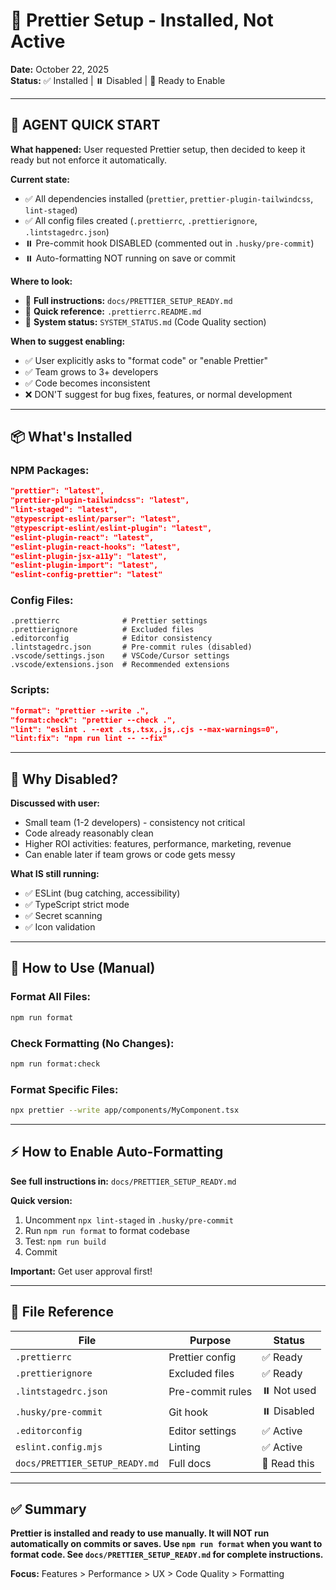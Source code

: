 # 🎨 Prettier Setup - Installed, Not Active

**Date:** October 22, 2025  
**Status:** ✅ Installed | ⏸️ Disabled | 🔧 Ready to Enable

---

## 🤖 AGENT QUICK START

**What happened:** User requested Prettier setup, then decided to keep it ready but not enforce it automatically.

**Current state:**
- ✅ All dependencies installed (`prettier`, `prettier-plugin-tailwindcss`, `lint-staged`)
- ✅ All config files created (`.prettierrc`, `.prettierignore`, `.lintstagedrc.json`)
- ⏸️ Pre-commit hook DISABLED (commented out in `.husky/pre-commit`)
- ⏸️ Auto-formatting NOT running on save or commit

**Where to look:**
- 📖 **Full instructions:** `docs/PRETTIER_SETUP_READY.md`
- 📖 **Quick reference:** `.prettierrc.README.md`
- 📖 **System status:** `SYSTEM_STATUS.md` (Code Quality section)

**When to suggest enabling:**
- ✅ User explicitly asks to "format code" or "enable Prettier"
- ✅ Team grows to 3+ developers
- ✅ Code becomes inconsistent
- ❌ DON'T suggest for bug fixes, features, or normal development

---

## 📦 What's Installed

### **NPM Packages:**
```json
"prettier": "latest",
"prettier-plugin-tailwindcss": "latest",
"lint-staged": "latest",
"@typescript-eslint/parser": "latest",
"@typescript-eslint/eslint-plugin": "latest",
"eslint-plugin-react": "latest",
"eslint-plugin-react-hooks": "latest",
"eslint-plugin-jsx-a11y": "latest",
"eslint-plugin-import": "latest",
"eslint-config-prettier": "latest"
```

### **Config Files:**
```
.prettierrc              # Prettier settings
.prettierignore          # Excluded files
.editorconfig            # Editor consistency
.lintstagedrc.json       # Pre-commit rules (disabled)
.vscode/settings.json    # VSCode/Cursor settings
.vscode/extensions.json  # Recommended extensions
```

### **Scripts:**
```json
"format": "prettier --write .",
"format:check": "prettier --check .",
"lint": "eslint . --ext .ts,.tsx,.js,.cjs --max-warnings=0",
"lint:fix": "npm run lint -- --fix"
```

---

## 🎯 Why Disabled?

**Discussed with user:**
- Small team (1-2 developers) - consistency not critical
- Code already reasonably clean
- Higher ROI activities: features, performance, marketing, revenue
- Can enable later if team grows or code gets messy

**What IS still running:**
- ✅ ESLint (bug catching, accessibility)
- ✅ TypeScript strict mode
- ✅ Secret scanning
- ✅ Icon validation

---

## 🚀 How to Use (Manual)

### **Format All Files:**
```bash
npm run format
```

### **Check Formatting (No Changes):**
```bash
npm run format:check
```

### **Format Specific Files:**
```bash
npx prettier --write app/components/MyComponent.tsx
```

---

## ⚡ How to Enable Auto-Formatting

**See full instructions in:** `docs/PRETTIER_SETUP_READY.md`

**Quick version:**
1. Uncomment `npx lint-staged` in `.husky/pre-commit`
2. Run `npm run format` to format codebase
3. Test: `npm run build`
4. Commit

**Important:** Get user approval first!

---

## 📁 File Reference

| File | Purpose | Status |
|------|---------|--------|
| `.prettierrc` | Prettier config | ✅ Ready |
| `.prettierignore` | Excluded files | ✅ Ready |
| `.lintstagedrc.json` | Pre-commit rules | ⏸️ Not used |
| `.husky/pre-commit` | Git hook | ⏸️ Disabled |
| `.editorconfig` | Editor settings | ✅ Active |
| `eslint.config.mjs` | Linting | ✅ Active |
| `docs/PRETTIER_SETUP_READY.md` | Full docs | 📖 Read this |

---

## ✅ Summary

**Prettier is installed and ready to use manually. It will NOT run automatically on commits or saves. Use `npm run format` when you want to format code. See `docs/PRETTIER_SETUP_READY.md` for complete instructions.**

**Focus:** Features > Performance > UX > Code Quality > Formatting

